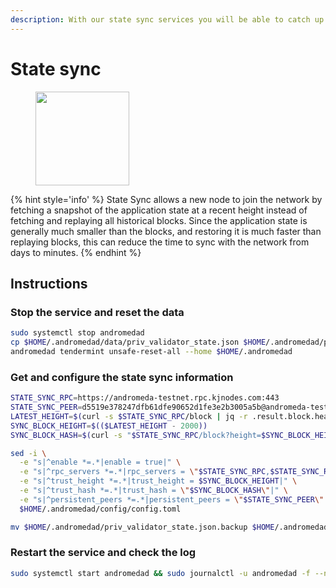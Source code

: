 ```yaml
---
description: With our state sync services you will be able to catch up latest chain block in matter of minutes
---
```


# State sync

<figure><img src="https://raw.githubusercontent.com/kj89/testnet_manuals/main/pingpub/logos/andromeda.png" width="150" alt=""><figcaption></figcaption></figure>

{% hint style='info' %}
State Sync allows a new node to join the network by fetching a snapshot of the application state 
at a recent height instead of fetching and replaying all historical blocks. Since the 
application state is generally much smaller than the blocks, and restoring it is much 
faster than replaying blocks, this can reduce the time to sync with the network from days to minutes.
{% endhint %}

## Instructions

### Stop the service and reset the data

```bash
sudo systemctl stop andromedad
cp $HOME/.andromedad/data/priv_validator_state.json $HOME/.andromedad/priv_validator_state.json.backup
andromedad tendermint unsafe-reset-all --home $HOME/.andromedad
```

### Get and configure the state sync information

```bash
STATE_SYNC_RPC=https://andromeda-testnet.rpc.kjnodes.com:443
STATE_SYNC_PEER=d5519e378247dfb61dfe90652d1fe3e2b3005a5b@andromeda-testnet.rpc.kjnodes.com:47656
LATEST_HEIGHT=$(curl -s $STATE_SYNC_RPC/block | jq -r .result.block.header.height)
SYNC_BLOCK_HEIGHT=$(($LATEST_HEIGHT - 2000))
SYNC_BLOCK_HASH=$(curl -s "$STATE_SYNC_RPC/block?height=$SYNC_BLOCK_HEIGHT" | jq -r .result.block_id.hash)

sed -i \
  -e "s|^enable *=.*|enable = true|" \
  -e "s|^rpc_servers *=.*|rpc_servers = \"$STATE_SYNC_RPC,$STATE_SYNC_RPC\"|" \
  -e "s|^trust_height *=.*|trust_height = $SYNC_BLOCK_HEIGHT|" \
  -e "s|^trust_hash *=.*|trust_hash = \"$SYNC_BLOCK_HASH\"|" \
  -e "s|^persistent_peers *=.*|persistent_peers = \"$STATE_SYNC_PEER\"|" \
  $HOME/.andromedad/config/config.toml

mv $HOME/.andromedad/priv_validator_state.json.backup $HOME/.andromedad/data/priv_validator_state.json
```



### Restart the service and check the log

```bash
sudo systemctl start andromedad && sudo journalctl -u andromedad -f --no-hostname -o cat
```

